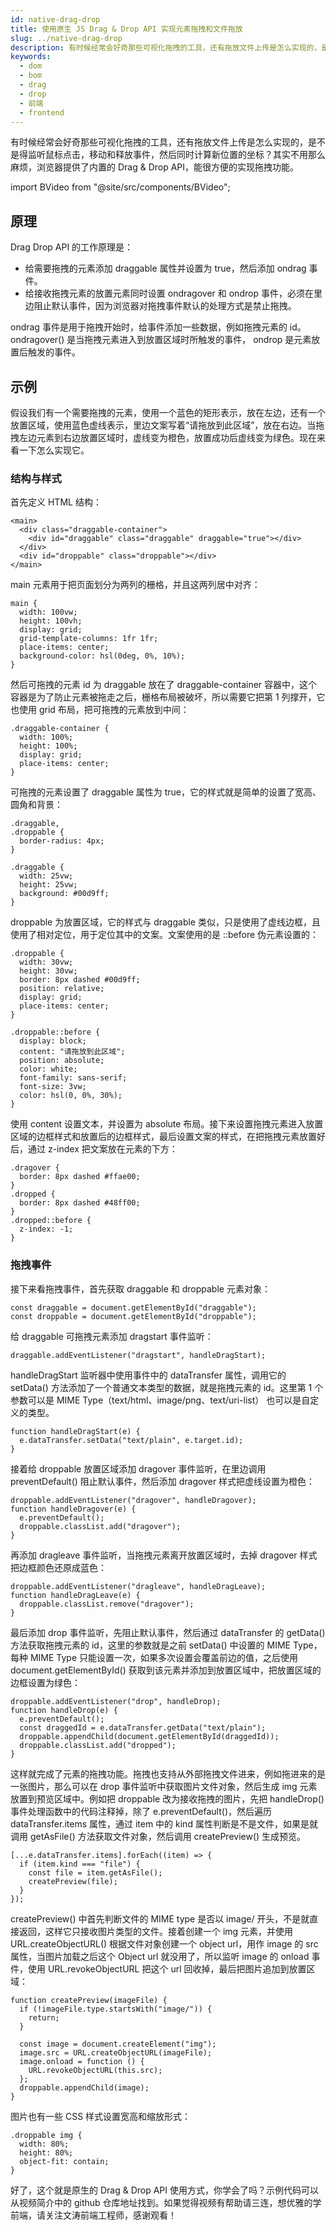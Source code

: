 ```yaml
---
id: native-drag-drop
title: 使用原生 JS Drag & Drop API 实现元素拖拽和文件拖放
slug: ../native-drag-drop
description: 有时候经常会好奇那些可视化拖拽的工具，还有拖放文件上传是怎么实现的，是不是得监听鼠标点击，移动和释放事件，然后同时计算新位置的坐标？其实不用那么麻烦，浏览器提供了内置的 Drag & Drop API，能很方便的实现拖拽功能。
keywords:
  - dom
  - bom
  - drag
  - drop
  - 前端
  - frontend
---
```


有时候经常会好奇那些可视化拖拽的工具，还有拖放文件上传是怎么实现的，是不是得监听鼠标点击，移动和释放事件，然后同时计算新位置的坐标？其实不用那么麻烦，浏览器提供了内置的 Drag & Drop API，能很方便的实现拖拽功能。

import BVideo from "@site/src/components/BVideo";

<BVideo src="//player.bilibili.com/player.html?aid=459257162&bvid=BV1i5411E7hk&cid=299756621&page=1"/>

## 原理

Drag Drop API 的工作原理是：

- 给需要拖拽的元素添加 draggable 属性并设置为 true，然后添加 ondrag 事件。
- 给接收拖拽元素的放置元素同时设置 ondragover 和 ondrop 事件，必须在里边阻止默认事件，因为浏览器对拖拽事件默认的处理方式是禁止拖拽。

ondrag 事件是用于拖拽开始时，给事件添加一些数据，例如拖拽元素的 id。ondragover() 是当拖拽元素进入到放置区域时所触发的事件， ondrop 是元素放置后触发的事件。

## 示例

假设我们有一个需要拖拽的元素，使用一个蓝色的矩形表示，放在左边，还有一个放置区域，使用蓝色虚线表示，里边文案写着“请拖放到此区域”，放在右边。当拖拽左边元素到右边放置区域时，虚线变为橙色，放置成功后虚线变为绿色。现在来看一下怎么实现它。

### 结构与样式

首先定义 HTML 结构：

```
<main>
  <div class="draggable-container">
    <div id="draggable" class="draggable" draggable="true"></div>
  </div>
  <div id="droppable" class="droppable"></div>
</main>
```

main 元素用于把页面划分为两列的栅格，并且这两列居中对齐：

```
main {
  width: 100vw;
  height: 100vh;
  display: grid;
  grid-template-columns: 1fr 1fr;
  place-items: center;
  background-color: hsl(0deg, 0%, 10%);
}
```

然后可拖拽的元素 id 为 draggable 放在了 draggable-container 容器中，这个容器是为了防止元素被拖走之后，栅格布局被破坏，所以需要它把第 1 列撑开，它也使用 grid 布局，把可拖拽的元素放到中间：

```
.draggable-container {
  width: 100%;
  height: 100%;
  display: grid;
  place-items: center;
}
```

可拖拽的元素设置了 draggable 属性为 true，它的样式就是简单的设置了宽高、圆角和背景：

```
.draggable,
.droppable {
  border-radius: 4px;
}

.draggable {
  width: 25vw;
  height: 25vw;
  background: #00d9ff;
}
```

droppable 为放置区域，它的样式与 draggable 类似，只是使用了虚线边框，且使用了相对定位，用于定位其中的文案。文案使用的是 ::before 伪元素设置的：

```
.droppable {
  width: 30vw;
  height: 30vw;
  border: 8px dashed #00d9ff;
  position: relative;
  display: grid;
  place-items: center;
}

.droppable::before {
  display: block;
  content: "请拖放到此区域";
  position: absolute;
  color: white;
  font-family: sans-serif;
  font-size: 3vw;
  color: hsl(0, 0%, 30%);
}
```

使用 content 设置文本，并设置为 absolute 布局。接下来设置拖拽元素进入放置区域的边框样式和放置后的边框样式，最后设置文案的样式，在把拖拽元素放置好后，通过 z-index 把文案放在元素的下方：

```
.dragover {
  border: 8px dashed #ffae00;
}
.dropped {
  border: 8px dashed #48ff00;
}
.dropped::before {
  z-index: -1;
}
```

### 拖拽事件

接下来看拖拽事件，首先获取 draggable 和 droppable 元素对象：

```
const draggable = document.getElementById("draggable");
const droppable = document.getElementById("droppable");
```

给 draggable 可拖拽元素添加 dragstart 事件监听：

```
draggable.addEventListener("dragstart", handleDragStart);
```

handleDragStart 监听器中使用事件中的 dataTransfer 属性，调用它的 setData() 方法添加了一个普通文本类型的数据，就是拖拽元素的 id。这里第 1 个参数可以是 MIME Type（text/html、image/png、text/uri-list） 也可以是自定义的类型。

```
function handleDragStart(e) {
  e.dataTransfer.setData("text/plain", e.target.id);
}
```

接着给 droppable  放置区域添加 dragover 事件监听，在里边调用 preventDefault() 阻止默认事件，然后添加 dragover 样式把虚线设置为橙色：

```
droppable.addEventListener("dragover", handleDragover);
function handleDragover(e) {
  e.preventDefault();
  droppable.classList.add("dragover");
}
```

再添加 dragleave 事件监听，当拖拽元素离开放置区域时，去掉 dragover 样式把边框颜色还原成蓝色：

```
droppable.addEventListener("dragleave", handleDragLeave);
function handleDragLeave(e) {
  droppable.classList.remove("dragover");
}
```

最后添加 drop 事件监听，先阻止默认事件，然后通过 dataTransfer 的 getData() 方法获取拖拽元素的 id，这里的参数就是之前 setData() 中设置的 MIME Type，每种 MIME Type 只能设置一次，如果多次设置会覆盖前边的值，之后使用 document.getElementById() 获取到该元素并添加到放置区域中，把放置区域的边框设置为绿色：

```
droppable.addEventListener("drop", handleDrop);
function handleDrop(e) {
  e.preventDefault();
  const draggedId = e.dataTransfer.getData("text/plain");
  droppable.appendChild(document.getElementById(draggedId));
  droppable.classList.add("dropped");
}
```

这样就完成了元素的拖拽功能。拖拽也支持从外部拖拽文件进来，例如拖进来的是一张图片，那么可以在 drop 事件监听中获取图片文件对象，然后生成 img 元素放置到预览区域中。例如把 droppable 改为接收拖拽的图片，先把 handleDrop() 事件处理函数中的代码注释掉，除了 e.preventDefault()，然后遍历 dataTransfer.items 属性，通过 item 中的 kind 属性判断是不是文件，如果是就调用 getAsFile() 方法获取文件对象，然后调用 createPreview() 生成预览。

```
[...e.dataTransfer.items].forEach((item) => {
  if (item.kind === "file") {
    const file = item.getAsFile();
    createPreview(file);
  }
});
```

createPreview() 中首先判断文件的 MIME type 是否以 image/ 开头，不是就直接返回，这样它只接收图片类型的文件。接着创建一个 img 元素，并使用 URL.createObjectURL() 根据文件对象创建一个 object url，用作 image 的 src 属性，当图片加载之后这个 Object url 就没用了，所以监听 image 的 onload 事件，使用 URL.revokeObjectURL 把这个 url 回收掉，最后把图片追加到放置区域：

```
function createPreview(imageFile) {
  if (!imageFile.type.startsWith("image/")) {
    return;
  }

  const image = document.createElement("img");
  image.src = URL.createObjectURL(imageFile);
  image.onload = function () {
    URL.revokeObjectURL(this.src);
  };
  droppable.appendChild(image);
}
```

图片也有一些 CSS 样式设置宽高和缩放形式：

```
.droppable img {
  width: 80%;
  height: 80%;
  object-fit: contain;
}
```

好了，这个就是原生的 Drag & Drop API 使用方式，你学会了吗？示例代码可以从视频简介中的 github 仓库地址找到。如果觉得视频有帮助请三连，想优雅的学前端，请关注文涛前端工程师，感谢观看！